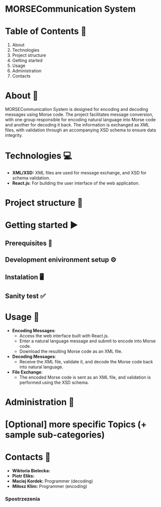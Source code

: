 # MORSECommunication System 
# Table of Contents 📖
1. About
2. Technologies
3. Project structure
4. Getting started
5. Usage
6. Administration
7. Contacts

# About 📄
MORSECommunication System is designed for encoding and decoding messages using Morse code. The project facilitates message conversion, with one group responsible for encoding natural language into Morse code and another for decoding it back. The information is exchanged as XML files, with validation through an accompanying XSD schema to ensure data integrity.
# Technologies 💻
- **XML/XSD:** XML files are used for message exchange, and XSD for schema validation.
- **React.js:** For building the user interface of the web application.

# Project structure 📂

# Getting started ▶️

## Prerequisites 📝

## Development enivironment setup ⚙️

## Instalation 🖥️ 

## Sanity test ✅	

# Usage 🚀
- **Encoding Messages**:
    - Access the web interface built with React.js.
    - Enter a natural language message and submit to encode into Morse code.
    - Download the resulting Morse code as an XML file.
- **Decoding Messages**:
    - Receive the XML file, validate it, and decode the Morse code back into natural language.
- **File Exchange**:
    - The encoded Morse code is sent as an XML file, and validation is performed using the XSD schema.

# Administration 🏢

# [Optional] more specific Topics (+ sample sub-categories)

# Contacts 👥
- **Wiktoria Bielecka:**
- **Piotr Eliks:**
- **Maciej Kordek:** Programmer (decoding)
- **Miłosz Klim:** Programmer (encoding)

### Spostrzezenia